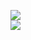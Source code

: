 [![](https://img.shields.io/badge/Made%20With-Github%20Spray-lightgrey.svg?style=for-the-badge&logo=github)](https://github.com/Annihil/github-spray#1608)  
[![](https://i.imgur.com/2DrTn0Z.gif)](https://github.com/Annihil/github-spray)